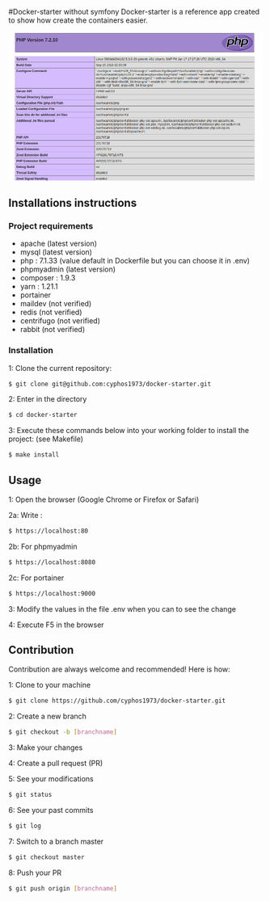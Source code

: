 #Docker-starter without symfony
Docker-starter is a reference app created to show how create the containers easier.

![alt text](phpinfo.png?raw=true "Default page")
## Installations instructions
### Project requirements
- apache (latest version)
- mysql (latest version)
- php : 7.1.33 (value default in Dockerfile but you can choose it in .env)
- phpmyadmin (latest version)
- composer : 1.9.3
- yarn : 1.21.1
- portainer
- maildev (not verified)
- redis (not verified)
- centrifugo (not verified)
- rabbit (not verified)

### Installation
1: Clone the current repository:
```bash
$ git clone git@github.com:cyphos1973/docker-starter.git
```

2: Enter in the directory
```bash
$ cd docker-starter
```
3: Execute these commands below into your working folder to install the project: (see Makefile)
```bash
$ make install
```

## Usage
1: Open the browser (Google Chrome or Firefox or Safari)

2a: Write :
```bash
$ https://localhost:80
```
2b: For phpmyadmin
```bash
$ https://localhost:8080
```
2c: For portainer
```bash
$ https://localhost:9000
```
3: Modify the values in the file .env when you can to see the change

4: Execute F5 in the browser

## Contribution
Contribution are always welcome and recommended! Here is how:

1: Clone to your machine
 ```bash
 $ git clone https://github.com/cyphos1973/docker-starter.git
 ```
2: Create a new branch
 ```bash
 $ git checkout -b [branchname] 
 ```
3: Make your changes

4: Create a pull request (PR)

5: See your modifications
 ```bash
 $ git status
 ```
6: See your past commits
 ```bash
 $ git log
 ```
7: Switch to a branch master
 ```bash
 $ git checkout master
 ```
8: Push your PR
 ```bash
 $ git push origin [branchname]
 ```